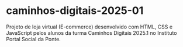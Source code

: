 # caminhos-digitais-2025-01
Projeto de loja virtual (E-commerce) desenvolvido com HTML, CSS e JavaScript pelos alunos da turma Caminhos Digitais 2025.1 no Instituto Portal Social da Ponte. 
